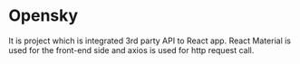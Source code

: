 # Opensky

It is project which is integrated 3rd party API to React app.
React Material is used for the front-end side and axios is used for http request call.
